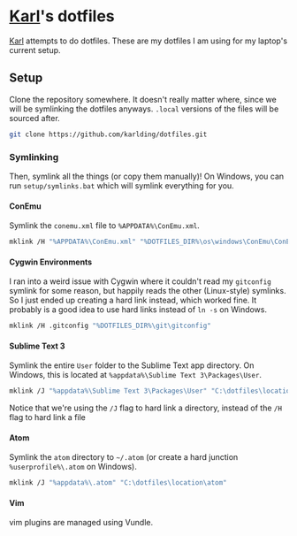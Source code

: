 # [Karl](https://justkding.me)'s dotfiles
[Karl](https://justkding.me) attempts to do dotfiles. These are my dotfiles I am using for my laptop's current setup.

## Setup
Clone the repository somewhere. It doesn't really matter where, since we will be symlinking the dotfiles anyways. ``.local`` versions of the files will be sourced after.

```bash
git clone https://github.com/karlding/dotfiles.git
```

### Symlinking
Then, symlink all the things (or copy them manually)! On Windows, you can run ``setup/symlinks.bat`` which will symlink everything for you.

#### ConEmu
Symlink the ``conemu.xml`` file to ``%APPDATA%\ConEmu.xml``.

```bash
mklink /H "%APPDATA%\ConEmu.xml" "%DOTFILES_DIR%\os\windows\ConEmu\ConEmu.xml"
```

#### Cygwin Environments
I ran into a weird issue with Cygwin where it couldn't read my ``gitconfig`` symlink for some reason, but happily reads the other (Linux-style) symlinks. So I just ended up creating a hard link instead, which worked fine. It probably is a good idea to use hard links instead of ``ln -s`` on Windows.

```bash
mklink /H .gitconfig "%DOTFILES_DIR%\git\gitconfig"
```

#### Sublime Text 3
Symlink the entire ``User`` folder to the Sublime Text app directory. On Windows, this is located at ``%appdata%\Sublime Text 3\Packages\User``.

```bash
mklink /J "%appdata%\Sublime Text 3\Packages\User" "C:\dotfiles\location\subl\User"
```

Notice that we're using the ``/J`` flag to hard link a directory, instead of the ``/H`` flag to hard link a file

#### Atom
Symlink the ``atom`` directory to ``~/.atom`` (or create a hard junction ``%userprofile%\.atom`` on Windows).

```bash
mklink /J "%appdata%\.atom" "C:\dotfiles\location\atom"
```

#### Vim
vim plugins are managed using Vundle.
